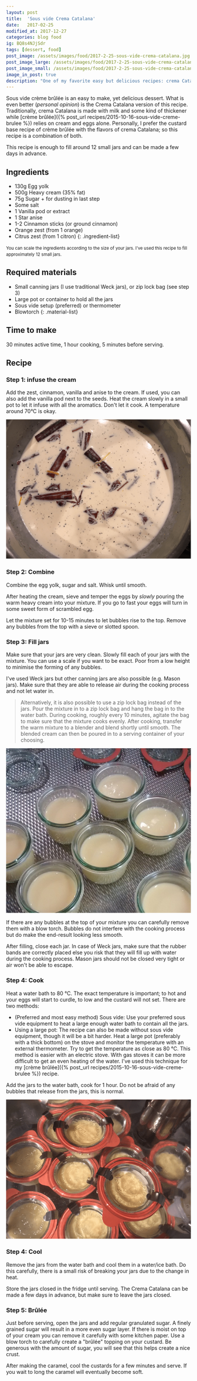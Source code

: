 ```yaml
---
layout: post
title:  'Sous vide Crema Catalana'
date:   2017-02-25
modified_at: 2017-12-27
categories: blog food
ig: BQ8s4NJjSdr
tags: [dessert, food]
post_image: /assets/images/food/2017-2-25-sous-vide-crema-catalana.jpg
post_image_large: /assets/images/food/2017-2-25-sous-vide-crema-catalana_large.jpg
post_image_small: /assets/images/food/2017-2-25-sous-vide-crema-catalana_thumbnail.jpg
image_in_post: true
description: "One of my favorite easy but delicious recipes: crema Catalana. The great texture of a crème brûlée with the added flavors of cinnamon and citrus."
---
```


Sous vide crème brûlée is an easy to make, yet delicious dessert. What is even better (*personal opinion*) is the Crema Catalana version of this recipe. Traditionally, crema Catalana is made with milk and some kind of thickener while [crème brûlée]({% post_url recipes/2015-10-16-sous-vide-creme-brulee %}) relies on cream and eggs alone. Personally, I prefer the custard base recipe of crème brûlée with the flavors of crema Catalana; so this recipe is a combination of both.

This recipe is enough to fill around 12 small jars and can be made a few days in advance.

## Ingredients

- 130g Egg yolk
- 500g Heavy cream (35% fat)
- 75g Sugar + for dusting in last step
- Some salt
- 1 Vanilla pod or extract
- 1 Star anise
- 1-2 Cinnamon sticks (or ground cinnamon)
- Orange zest (from 1 orange)
- Citrus zest (from 1 citron)
{: .ingredient-list}

<small>You can scale the ingredients according to the size of your jars. I've used this recipe to fill approximately 12 small jars.</small>

## Required materials

- Small canning jars (I use traditional Weck jars), or zip lock bag (see step 3)
- Large pot or container to hold all the jars
- Sous vide setup (preferred) or thermometer
- Blowtorch
{: .material-list}

## Time to make

30 minutes active time, 1 hour cooking, 5 minutes before serving.

## Recipe

### Step 1: infuse the cream

Add the zest, cinnamon, vanilla and anise to the cream. If used, you can also add the vanilla pod next to the seeds. Heat the cream slowly in a small pot to let it infuse with all the aromatics. Don't let it cook. A temperature around 70&deg;C is okay.

![Infuse the cream using the aromatics to create the typical flavour of a Crema Catalana.](/assets/images/recipes/cream-infuse.png)

### Step 2: Combine

Combine the egg yolk, sugar and salt. Whisk until smooth.

After heating the cream, sieve and temper the eggs by *slowly* pouring the warm heavy cream into your mixture. If you go to fast your eggs will turn in some sweet form of scrambled egg.

Let the mixture set for 10-15 minutes to let bubbles rise to the top. Remove any bubbles from the top with a sieve or slotted spoon.

### Step 3: Fill jars

Make sure that your jars are very clean. Slowly fill each of your jars with the mixture. You can use a scale if you want to be exact. Poor from a low height to minimise the forming of any bubbles.

I've used Weck jars but other canning jars are also possible (e.g. Mason jars). Make sure that they are able to release air during the cooking process and not let water in.

> Alternatively, it is also possible to use a zip lock bag instead of the jars. Pour the mixture in to a zip lock bag and hang the bag in to the water bath. During cooking, roughly every 10 minutes, agitate the bag to make sure that the mixture cooks evenly. After cooking, transfer the warm mixture to a blender and blend shortly until smooth. The blended cream can then be poured in to a serving container of your choosing.

![Fill each jar with an equal amount and make sure not to fill them completely.](/assets/images/recipes/brulee-filled.jpg)

If there are any bubbles at the top of your mixture you can carefully remove them with a blow torch. Bubbles do not interfere with the cooking process but do make the end-result looking less smooth.

After filling, close each jar. In case of Weck jars, make sure that the rubber bands are correctly placed else you risk that they will fill up with water during the cooking process. Mason jars should not be closed very tight or air won't be able to escape.

### Step 4: Cook

Heat a water bath to 80 &deg;C. The exact temperature is important; to hot and your eggs will start to curdle, to low and the custard will not set. There are two methods:

- (Preferred and most easy method) Sous vide: Use your preferred sous vide equipment to heat a large enough water bath to contain all the jars.
- Using a large pot: The recipe can also be made without sous vide equipment, though it will be a bit harder. Heat a large pot (preferably with a thick bottom) on the stove and monitor the temperature with an external thermometer. Try to get the temperature as close as 80 &deg;C. This method is easier with an electric stove. With gas stoves it can be more difficult to get an even heating of the water. I've used this technique for my [crème brûlée]({% post_url recipes/2015-10-16-sous-vide-creme-brulee %}) recipe.

Add the jars to the water bath, cook for 1 hour. Do not be afraid of any bubbles that release from the jars, this is normal.

![Cook the jars in a water bath for 1 hour.](/assets/images/recipes/crema-catalana-bath.png)

### Step 4: Cool

Remove the jars from the water bath and cool them in a water/ice bath. Do this carefully, there is a small risk of breaking your jars due to the change in heat.

Store the jars closed in the fridge until serving. The Crema Catalana can be made a few days in advance, but make sure to leave the jars closed.

### Step 5: Brûlée

Just before serving, open the jars and add regular granulated sugar. A finely grained sugar will result in a more even sugar layer. If there is moist on top of your cream you can remove it carefully with some kitchen paper. Use a blow torch to carefully create a "brûlée" topping on your custard. Be generous with the amount of sugar, you will see that this helps create a nice crust.

After making the caramel, cool the custards for a few minutes and serve. If you wait to long the caramel will eventually become soft.
